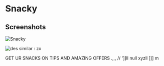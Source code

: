 # Snacky

## Screenshots
![Snacky](https://user-images.githubusercontent.com/78247889/127734161-64753a17-5589-49e8-a583-b13bdcb2f110.png)

![des](https://user-images.githubusercontent.com/78247889/127734177-74efb649-a81c-44c7-8a5b-7a99ba0f8745.png)
 similar :
 zo

 GET UR SNACKS ON TIPS
 AND AMAZING OFFERS
 .,,,
 //
 ']]ll
 null
 xyzll
 ]]]
 m
 